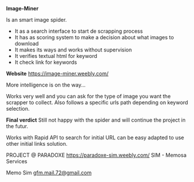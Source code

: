 
**Image-Miner**

Is an smart image spider. 

- It as a search interface to start de scrapping process
- It has as scoring system to make a decision about what images to download
- It makes its ways and works without supervision
- It verifies textual html for keyword
- It check link for keywords

**Website**
https://image-miner.weebly.com/

More intelligence is on the way...

Works very well and you can ask for the type of image you want the scrapper to collect. 
Also follows a specific urls path depending on keyword selection. 

**Final verdict**
Still not happy with the spider and will continue the project in the futur.

Works with Rapid API to search for initial URL can be easy adapted to use other initial links solution.

PROJECT @ PARADOXE
https://paradoxe-sim.weebly.com/
SIM - Memosa Services 

Memo Sim
gfm.mail.72@gmail.com
